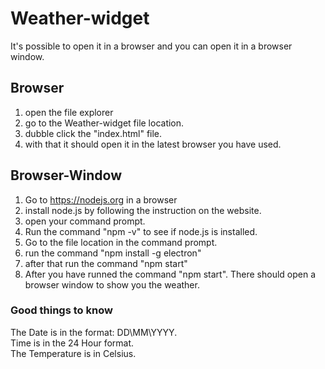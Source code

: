 # Weather-widget

It's possible to open it in a browser and you can open it in a browser window.

## Browser
1. open the file explorer
2. go to the Weather-widget file location.
3. dubble click the "index.html" file.
4. with that it should open it in the latest browser you have used.

## Browser-Window
1. Go to https://nodejs.org in a browser
2. install node.js by following the instruction on the website.
3. open your command prompt.
4. Run the command "npm -v" to see if node.js is installed.
5. Go to the file location in the command prompt.
6. run the command "npm install -g electron"
7. after that run the command "npm start"
8. After you have runned the command "npm start". There should open a browser window to show you the weather.


### Good things to know
The Date is in the format: DD\MM\YYYY. <br>
Time is in the 24 Hour format.<br>
The Temperature is in Celsius.